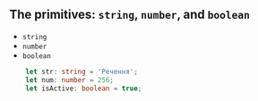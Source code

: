 ## The primitives: `string`, `number`, and `boolean`

- `string` 
- `number`  
- `boolean` 

```ts
	let str: string = 'Речення';
	let num: number = 256;
	let isActive: boolean = true;
```


